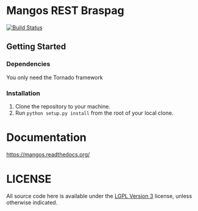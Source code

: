# Mangos REST Braspag

[![Build Status](https://secure.travis-ci.org/luizalabs/mangos.png?branch=master)](https://travis-ci.org/luizalabs/mangos)

## Getting Started

### Dependencies

You only need the Tornado framework

### Installation

1. Clone the repository to your machine.
2. Run `python setup.py install` from the root of your local clone.

# Documentation

https://mangos.readthedocs.org/

# LICENSE

All source code here is available under the [LGPL Version 3][] license, unless
otherwise indicated.

  [LGPL Version 3]: http://www.gnu.org/licenses/lgpl.txt
